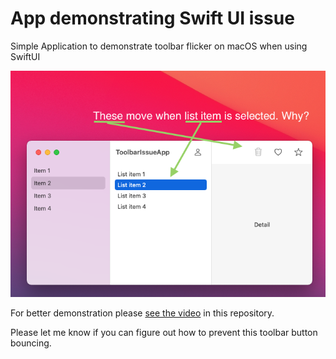 # App demonstrating Swift UI issue
Simple Application to demonstrate toolbar flicker on macOS when using SwiftUI

![Screenshot](https://github.com/taimila/toolbarissueapp/blob/main/screenshot.png)

For better demonstration please [see the video](https://github.com/taimila/toolbarissueapp/blob/main/issue.mov) in this repository.

Please let me know if you can figure out how to prevent this toolbar button bouncing.
